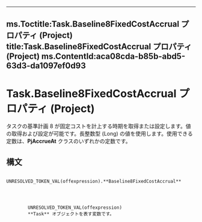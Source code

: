 

---
ms.Toctitle:Task.Baseline8FixedCostAccrual プロパティ (Project)
title:Task.Baseline8FixedCostAccrual プロパティ (Project)
ms.ContentId:aca08cda-b85b-abd5-63d3-da1097ef0d93
---
# Task.Baseline8FixedCostAccrual プロパティ (Project)




タスクの基準計画 8 が固定コストを計上する時期を取得または設定します。値の取得および設定が可能です。長整数型 (Long) の値を使用します。使用できる定数は、**PjAccrueAt** クラスのいずれかの定数です。

## 構文

            UNRESOLVED_TOKEN_VAL(offexpression).**Baseline8FixedCostAccrual**




            UNRESOLVED_TOKEN_VAL(offexpression)
            **Task** オブジェクトを表す変数です。




